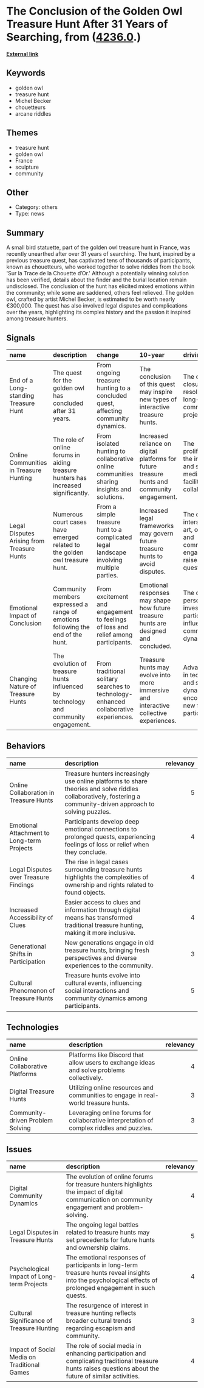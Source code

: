 # __The Conclusion of the Golden Owl Treasure Hunt After 31 Years of Searching__, from ([4236.0](https://kghosh.substack.com/p/4236.0).)

__[External link](https://www.theguardian.com/world/2024/oct/03/france-treasure-hunt-buried-owl-statue-ends)__



## Keywords

* golden owl
* treasure hunt
* Michel Becker
* chouetteurs
* arcane riddles

## Themes

* treasure hunt
* golden owl
* France
* sculpture
* community

## Other

* Category: others
* Type: news

## Summary

A small bird statuette, part of the golden owl treasure hunt in France, was recently unearthed after over 31 years of searching. The hunt, inspired by a previous treasure quest, has captivated tens of thousands of participants, known as chouetteurs, who worked together to solve riddles from the book 'Sur la Trace de la Chouette d’Or.' Although a potentially winning solution has been verified, details about the finder and the burial location remain undisclosed. The conclusion of the hunt has elicited mixed emotions within the community; while some are saddened, others feel relieved. The golden owl, crafted by artist Michel Becker, is estimated to be worth nearly €300,000. The quest has also involved legal disputes and complications over the years, highlighting its complex history and the passion it inspired among treasure hunters.

## Signals

| name                                       | description                                                                        | change                                                                                    | 10-year                                                                                     | driving-force                                                                                |   relevancy |
|:-------------------------------------------|:-----------------------------------------------------------------------------------|:------------------------------------------------------------------------------------------|:--------------------------------------------------------------------------------------------|:---------------------------------------------------------------------------------------------|------------:|
| End of a Long-standing Treasure Hunt       | The quest for the golden owl has concluded after 31 years.                         | From ongoing treasure hunting to a concluded quest, affecting community dynamics.         | The conclusion of this quest may inspire new types of interactive treasure hunts.           | The desire for closure and resolution in long-term community projects.                       |           4 |
| Online Communities in Treasure Hunting     | The role of online forums in aiding treasure hunters has increased significantly.  | From isolated hunting to collaborative online communities sharing insights and solutions. | Increased reliance on digital platforms for future treasure hunts and community engagement. | The proliferation of the internet and social media facilitates collaboration.                |           5 |
| Legal Disputes Arising from Treasure Hunts | Numerous court cases have emerged related to the golden owl treasure hunt.         | From a simple treasure hunt to a complicated legal landscape involving multiple parties.  | Increased legal frameworks may govern future treasure hunts to avoid disputes.              | The complex intersection of art, ownership, and community engagement raises legal questions. |           3 |
| Emotional Impact of Conclusion             | Community members expressed a range of emotions following the end of the hunt.     | From excitement and engagement to feelings of loss and relief among participants.         | Emotional responses may shape how future treasure hunts are designed and concluded.         | The deep personal investment of participants influences community dynamics.                  |           4 |
| Changing Nature of Treasure Hunts          | The evolution of treasure hunts influenced by technology and community engagement. | From traditional solitary searches to technology-enhanced collaborative experiences.      | Treasure hunts may evolve into more immersive and interactive collective experiences.       | Advancements in technology and social dynamics encourage new forms of participation.         |           5 |

## Behaviors

| name                                       | description                                                                                                                                                       |   relevancy |
|:-------------------------------------------|:------------------------------------------------------------------------------------------------------------------------------------------------------------------|------------:|
| Online Collaboration in Treasure Hunts     | Treasure hunters increasingly use online platforms to share theories and solve riddles collaboratively, fostering a community-driven approach to solving puzzles. |           5 |
| Emotional Attachment to Long-term Projects | Participants develop deep emotional connections to prolonged quests, experiencing feelings of loss or relief when they conclude.                                  |           4 |
| Legal Disputes over Treasure Findings      | The rise in legal cases surrounding treasure hunts highlights the complexities of ownership and rights related to found objects.                                  |           4 |
| Increased Accessibility of Clues           | Easier access to clues and information through digital means has transformed traditional treasure hunting, making it more inclusive.                              |           4 |
| Generational Shifts in Participation       | New generations engage in old treasure hunts, bringing fresh perspectives and diverse experiences to the community.                                               |           3 |
| Cultural Phenomenon of Treasure Hunts      | Treasure hunts evolve into cultural events, influencing social interactions and community dynamics among participants.                                            |           5 |

## Technologies

| name                             | description                                                                                |   relevancy |
|:---------------------------------|:-------------------------------------------------------------------------------------------|------------:|
| Online Collaborative Platforms   | Platforms like Discord that allow users to exchange ideas and solve problems collectively. |           4 |
| Digital Treasure Hunts           | Utilizing online resources and communities to engage in real-world treasure hunts.         |           3 |
| Community-driven Problem Solving | Leveraging online forums for collaborative interpretation of complex riddles and puzzles.  |           3 |

## Issues

| name                                        | description                                                                                                                                                |   relevancy |
|:--------------------------------------------|:-----------------------------------------------------------------------------------------------------------------------------------------------------------|------------:|
| Digital Community Dynamics                  | The evolution of online forums for treasure hunters highlights the impact of digital communication on community engagement and problem-solving.            |           4 |
| Legal Disputes in Treasure Hunts            | The ongoing legal battles related to treasure hunts may set precedents for future hunts and ownership claims.                                              |           5 |
| Psychological Impact of Long-term Projects  | The emotional responses of participants in long-term treasure hunts reveal insights into the psychological effects of prolonged engagement in such quests. |           4 |
| Cultural Significance of Treasure Hunting   | The resurgence of interest in treasure hunting reflects broader cultural trends regarding escapism and community.                                          |           3 |
| Impact of Social Media on Traditional Games | The role of social media in enhancing participation and complicating traditional treasure hunts raises questions about the future of similar activities.   |           4 |